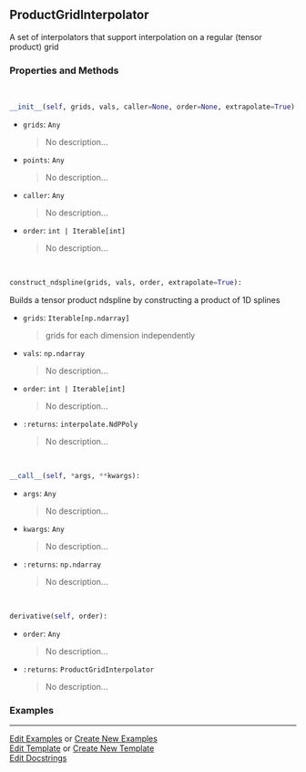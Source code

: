 ## <a id="McUtils.Zachary.Interpolator.ProductGridInterpolator">ProductGridInterpolator</a>
A set of interpolators that support interpolation
on a regular (tensor product) grid

### Properties and Methods
<a id="McUtils.Zachary.Interpolator.ProductGridInterpolator.__init__" class="docs-object-method">&nbsp;</a>
```python
__init__(self, grids, vals, caller=None, order=None, extrapolate=True): 
```

- `grids`: `Any`
    >No description...
- `points`: `Any`
    >No description...
- `caller`: `Any`
    >No description...
- `order`: `int | Iterable[int]`
    >No description...

<a id="McUtils.Zachary.Interpolator.ProductGridInterpolator.construct_ndspline" class="docs-object-method">&nbsp;</a>
```python
construct_ndspline(grids, vals, order, extrapolate=True): 
```
Builds a tensor product ndspline by constructing a product of 1D splines
- `grids`: `Iterable[np.ndarray]`
    >grids for each dimension independently
- `vals`: `np.ndarray`
    >No description...
- `order`: `int | Iterable[int]`
    >No description...
- `:returns`: `interpolate.NdPPoly`
    >No description...

<a id="McUtils.Zachary.Interpolator.ProductGridInterpolator.__call__" class="docs-object-method">&nbsp;</a>
```python
__call__(self, *args, **kwargs): 
```

- `args`: `Any`
    >No description...
- `kwargs`: `Any`
    >No description...
- `:returns`: `np.ndarray`
    >No description...

<a id="McUtils.Zachary.Interpolator.ProductGridInterpolator.derivative" class="docs-object-method">&nbsp;</a>
```python
derivative(self, order): 
```

- `order`: `Any`
    >No description...
- `:returns`: `ProductGridInterpolator`
    >No description...

### Examples




___

[Edit Examples](https://github.com/McCoyGroup/McUtils/edit/edit/ci/examples/ci/docs/McUtils/Zachary/Interpolator/ProductGridInterpolator.md) or 
[Create New Examples](https://github.com/McCoyGroup/McUtils/new/edit/?filename=ci/examples/ci/docs/McUtils/Zachary/Interpolator/ProductGridInterpolator.md) <br/>
[Edit Template](https://github.com/McCoyGroup/McUtils/edit/edit/ci/docs/ci/docs/McUtils/Zachary/Interpolator/ProductGridInterpolator.md) or 
[Create New Template](https://github.com/McCoyGroup/McUtils/new/edit/?filename=ci/docs/templates/ci/docs/McUtils/Zachary/Interpolator/ProductGridInterpolator.md) <br/>
[Edit Docstrings](https://github.com/McCoyGroup/McUtils/edit/edit/McUtils/Zachary/Interpolator.py?message=Update%20Docs)